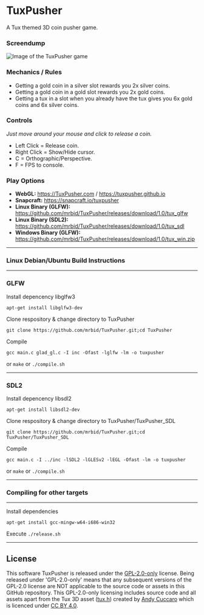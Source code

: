 # TuxPusher
A Tux themed 3D coin pusher game.

### Screendump
![Image of the TuxPusher game](https://dashboard.snapcraft.io/site_media/appmedia/2023/01/Screenshot_2023-01-10_04-47-51.png)

### Mechanics / Rules
- Getting a gold coin in a silver slot rewards you 2x silver coins.
- Getting a gold coin in a gold slot rewards you 2x gold coins.
- Getting a tux in a slot when you already have the tux gives you 6x gold coins and 6x silver coins.

### Controls
_Just move around your mouse and click to release a coin._
- Left Click = Release coin.
- Right Click = Show/Hide cursor.
- C = Orthographic/Perspective.
- F = FPS to console.

### Play Options
- **WebGL:** https://TuxPusher.com / https://tuxpusher.github.io
- **Snapcraft:** https://snapcraft.io/tuxpusher
- **Linux Binary (GLFW):** https://github.com/mrbid/TuxPusher/releases/download/1.0/tux_glfw
- **Linux Binary (SDL2):** https://github.com/mrbid/TuxPusher/releases/download/1.0/tux_sdl
- **Windows Binary (GLFW):** https://github.com/mrbid/TuxPusher/releases/download/1.0/tux_win.zip

---
### Linux Debian/Ubuntu Build Instructions
---
### GLFW
Install depencency libglfw3
```
apt-get install libglfw3-dev
```
Clone respository & change directory to TuxPusher
```
git clone https://github.com/mrbid/TuxPusher.git;cd TuxPusher
```
Compile
```
gcc main.c glad_gl.c -I inc -Ofast -lglfw -lm -o tuxpusher
```
or `make` or `./compile.sh`

---

### SDL2
Install depencency libsdl2
```
apt-get install libsdl2-dev
```
Clone respository & change directory to TuxPusher/TuxPusher_SDL
```
git clone https://github.com/mrbid/TuxPusher.git;cd TuxPusher/TuxPusher_SDL
```
Compile
```
gcc main.c -I ../inc -lSDL2 -lGLESv2 -lEGL -Ofast -lm -o tuxpusher
```
or `make` or `./compile.sh`

---
### Compiling for other targets
---
Install dependencies
```
apt-get install gcc-mingw-w64-i686-win32
```
Execute `./release.sh`

---

## License
This software TuxPusher is released under the [GPL-2.0-only](https://spdx.org/licenses/GPL-2.0-only.html) license. Being released under 'GPL-2.0-only' means that any subsequent versions of the GPL-2.0 license are NOT applicable to the source code or assets in this GitHub repository. This GPL-2.0-only licensing includes source code and all assets apart from the Tux 3D asset ([tux.h](assets/tux.h)) created by [Andy Cuccaro](https://sketchfab.com/andycuccaro) which is licenced under [CC BY 4.0](https://creativecommons.org/licenses/by/4.0/).
